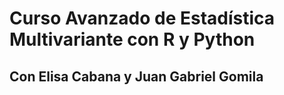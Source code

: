 # Curso Avanzado de Estadística Multivariante con R y Python 
## Con Elisa Cabana y Juan Gabriel Gomila


